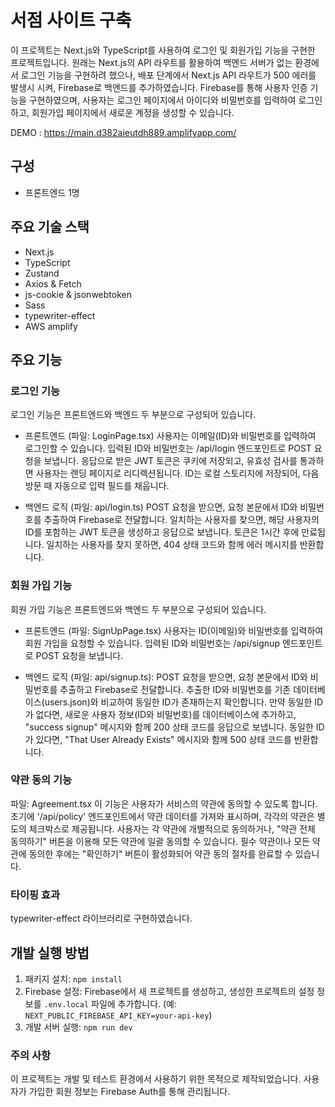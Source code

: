 # 서점 사이트 구축

이 프로젝트는 Next.js와 TypeScript를 사용하여 로그인 및 회원가입 기능을 구현한 프로젝트입니다.
원래는 Next.js의 API 라우트를 활용하여 백엔드 서버가 없는 환경에서 로그인 기능을 구현하려 했으나,
배포 단계에서 Next.js API 라우트가 500 에러를 발생시 시켜, Firebase로 백엔드를 추가하였습니다.
Firebase를 통해 사용자 인증 기능을 구현하였으며, 사용자는 로그인 페이지에서 아이디와 비밀번호를 입력하여 로그인하고,
회원가입 페이지에서 새로운 계정을 생성할 수 있습니다.

DEMO : [<https://main.d382aieutdh889.amplifyapp.com/>](https://main.d174sokswz35yr.amplifyapp.com/)

## 구성

- 프론트엔드 1명

## 주요 기술 스택

- Next.js
- TypeScript
- Zustand
- Axios & Fetch
- js-cookie & jsonwebtoken
- Sass
- typewriter-effect
- AWS amplify

## 주요 기능

### 로그인 기능

로그인 기능은 프론트엔드와 백엔드 두 부분으로 구성되어 있습니다.

- 프론트엔드 (파일: LoginPage.tsx)
  사용자는 이메일(ID)와 비밀번호를 입력하여 로그인할 수 있습니다. 입력된 ID와 비밀번호는 /api/login 엔드포인트로 POST 요청을 보냅니다.
  응답으로 받은 JWT 토큰은 쿠키에 저장되고, 유효성 검사를 통과하면 사용자는 랜딩 페이지로 리디렉션됩니다.
  ID는 로컬 스토리지에 저장되어, 다음 방문 때 자동으로 입력 필드를 채웁니다.

- 백엔드 로직 (파일: api/login.ts)
  POST 요청을 받으면, 요청 본문에서 ID와 비밀번호를 추출하여 Firebase로 전달합니다.
  일치하는 사용자를 찾으면, 해당 사용자의 ID를 포함하는 JWT 토큰을 생성하고 응답으로 보냅니다. 토큰은 1시간 후에 만료됩니다.
  일치하는 사용자를 찾지 못하면, 404 상태 코드와 함께 에러 메시지를 반환합니다.

### 회원 가입 기능

회원 가입 기능은 프론트엔드와 백엔드 두 부분으로 구성되어 있습니다.

- 프론트엔드 (파일: SignUpPage.tsx)
  사용자는 ID(이메일)와 비밀번호를 입력하여 회원 가입을 요청할 수 있습니다. 입력된 ID와 비밀번호는 /api/signup 엔드포인트로 POST 요청을 보냅니다.

- 백엔드 로직 (파일: api/signup.ts):
  POST 요청을 받으면, 요청 본문에서 ID와 비밀번호를 추출하고 Firebase로 전달합니다.
  추출한 ID와 비밀번호를 기존 데이터베이스(users.json)와 비교하여 동일한 ID가 존재하는지 확인합니다.
  만약 동일한 ID가 없다면, 새로운 사용자 정보(ID와 비밀번호)를 데이터베이스에 추가하고, "success signup" 메시지와 함께 200 상태 코드를 응답으로 보냅니다.
  동일한 ID가 있다면, "That User Already Exists" 메시지와 함께 500 상태 코드를 반환합니다.

### 약관 동의 기능

파일: Agreement.tsx
이 기능은 사용자가 서비스의 약관에 동의할 수 있도록 합니다. 초기에 '/api/policy' 엔드포인트에서 약관 데이터를 가져와 표시하며, 각각의 약관은 별도의 체크박스로 제공됩니다. 사용자는 각 약관에 개별적으로 동의하거나, "약관 전체 동의하기" 버튼을 이용해 모든 약관에 일괄 동의할 수 있습니다. 필수 약관이나 모든 약관에 동의한 후에는 "확인하기" 버튼이 활성화되어 약관 동의 절차를 완료할 수 있습니다.

### 타이핑 효과

typewriter-effect 라이브러리로 구현하였습니다.

## 개발 실행 방법

1. 패키지 설치: `npm install`
2. Firebase 설정: Firebase에서 새 프로젝트를 생성하고, 생성한 프로젝트의 설정 정보를 `.env.local` 파일에 추가합니다. (예: `NEXT_PUBLIC_FIREBASE_API_KEY=your-api-key`)
3. 개발 서버 실행: `npm run dev`

### 주의 사항

이 프로젝트는 개발 및 테스트 환경에서 사용하기 위한 목적으로 제작되었습니다.
사용자가 가입한 회원 정보는 Firebase Auth를 통해 관리됩니다.
